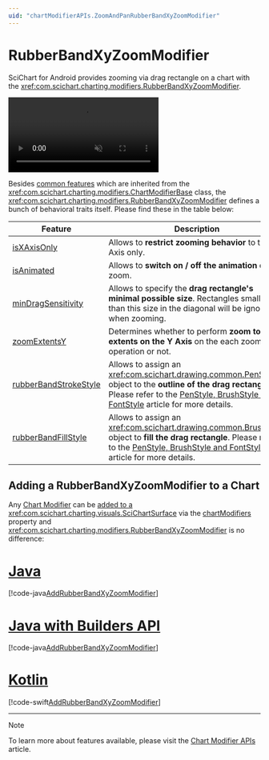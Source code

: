 ```yaml
---
uid: "chartModifierAPIs.ZoomAndPanRubberBandXyZoomModifier"
---
```


# RubberBandXyZoomModifier

SciChart for Android provides zooming via drag rectangle on a chart with the <xref:com.scichart.charting.modifiers.RubberBandXyZoomModifier>. 

<video autoplay loop muted playsinline src="../images/rubber-band-zoom-modifier.mp4"></video>

Besides [common features](xref:chartModifierAPIs.ChartModifierAPIs#common-chart-modifier-features) which are inherited from the <xref:com.scichart.charting.modifiers.ChartModifierBase> class, the <xref:com.scichart.charting.modifiers.RubberBandXyZoomModifier> defines a bunch of behavioral traits itself. Please find these in the table below:  

| **Feature** | **Description** |
| ----------- | --------------- |
| [isXAxisOnly](xref:com.scichart.charting.modifiers.RubberBandXyZoomModifier.setIsXAxisOnly(boolean)) | Allows to **restrict zooming behavior** to the X Axis only. |
| [isAnimated](xref:com.scichart.charting.modifiers.RubberBandXyZoomModifier.setIsAnimated(boolean)) | Allows to **switch on / off the animation** on zoom. |
| [minDragSensitivity](xref:com.scichart.charting.modifiers.RubberBandXyZoomModifier.setMinDragSensitivity(double)) | Allows to specify the **drag rectangle's minimal possible size**. Rectangles smaller than this size in the diagonal will be ignored when zooming. |
| [zoomExtentsY](xref:com.scichart.charting.modifiers.RubberBandXyZoomModifier.setZoomExtentsY(boolean)) | Determines whether to perform **zoom to extents on the Y Axis** on the each zoom operation or not. |
| [rubberBandStrokeStyle](xref:com.scichart.charting.modifiers.RubberBandXyZoomModifier.setRubberBandStrokeStyle(com.scichart.drawing.common.PenStyle)) | Allows to assign an <xref:com.scichart.drawing.common.PenStyle> object to the **outline of the drag rectangle**. Please refer to the [PenStyle, BrushStyle and FontStyle](xref:stylingAndTheming.PenStyleBrushStyleAndFontStyle) article for more details. |
| [rubberBandFillStyle](xref:com.scichart.charting.modifiers.RubberBandXyZoomModifier.setRubberBandFillStyle(com.scichart.drawing.common.BrushStyle)) | Allows to assign an <xref:com.scichart.drawing.common.BrushStyle> object to **fill the drag rectangle**. Please refer to the [PenStyle, BrushStyle and FontStyle](xref:stylingAndTheming.PenStyleBrushStyleAndFontStyle) article for more details. |

## Adding a RubberBandXyZoomModifier to a Chart

Any [Chart Modifier](xref:chartModifierAPIs.ChartModifierAPIs) can be [added to a <xref:com.scichart.charting.visuals.SciChartSurface>](xref:chartModifierAPIs.ChartModifierAPIs#adding-a-chart-modifier) via the [chartModifiers](xref:com.scichart.charting.visuals.ISciChartSurface.getChartModifiers()) property and <xref:com.scichart.charting.modifiers.RubberBandXyZoomModifier> is no difference:

# [Java](#tab/java)
[!code-java[AddRubberBandXyZoomModifier](../../../../samples/sandbox/app/src/main/java/com/scichart/docsandbox/examples/java/chartModifier2D/ZoomAndPanRubberBandXyZoomModifier.java#AddRubberBandXyZoomModifier)]
# [Java with Builders API](#tab/javaBuilder)
[!code-java[AddRubberBandXyZoomModifier](../../../../samples/sandbox/app/src/main/java/com/scichart/docsandbox/examples/javaBuilder/chartModifier2D/ZoomAndPanRubberBandXyZoomModifier.java#AddRubberBandXyZoomModifier)]
# [Kotlin](#tab/kotlin)
[!code-swift[AddRubberBandXyZoomModifier](../../../../samples/sandbox/app/src/main/java/com/scichart/docsandbox/examples/kotlin/chartModifier2D/ZoomAndPanRubberBandXyZoomModifier.kt#AddRubberBandXyZoomModifier)]
***

> [!NOTE]
> To learn more about features available, please visit the [Chart Modifier APIs](xref:chartModifierAPIs.ChartModifierAPIs#common-chart-modifier-features) article.
